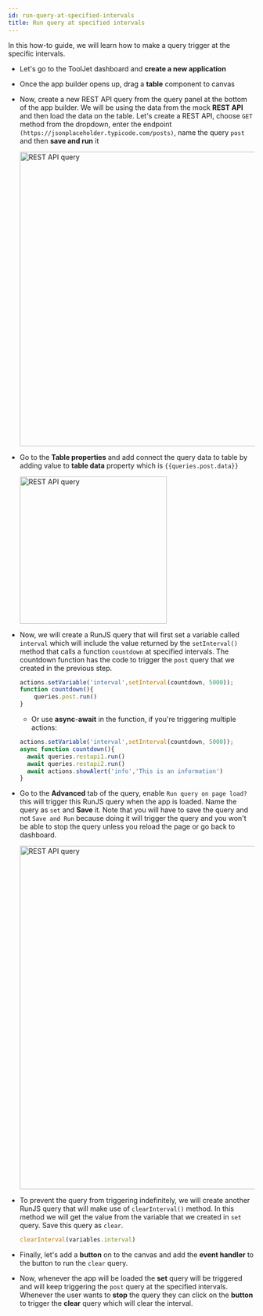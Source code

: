 ```yaml
---
id: run-query-at-specified-intervals
title: Run query at specified intervals
---
```


In this how-to guide, we will learn how to make a query trigger at the specific intervals.

- Let's go to the ToolJet dashboard and **create a new application**
- Once the app builder opens up, drag a **table** component to canvas
- Now, create a new REST API query from the query panel at the bottom of the app builder. We will be using the data from the mock **REST API** and then load the data on the table. Let's create a REST API, choose `GET` method from the dropdown, enter the endpoint `(https://jsonplaceholder.typicode.com/posts)`, name the query `post` and then **save and run** it
    <div style={{textAlign: 'center'}}>

    <img className="screenshot-full" src="/img/how-to/setinterval/query.png" alt="REST API query" width="600" />

    </div>
- Go to the **Table properties** and add connect the query data to table by adding value to **table data** property which is `{{queries.post.data}}`
    <div style={{textAlign: 'center'}}>

    <img className="screenshot-full" src="/img/how-to/setinterval/data.png" alt="REST API query" width="300" />

    </div>

- Now, we will create a RunJS query that will first set a variable called `interval` which will include the value returned by the `setInterval()` method that calls a function `countdown` at specified intervals. The countdown function has the code to trigger the `post` query that we created in the previous step.
    
    ```js
    actions.setVariable('interval',setInterval(countdown, 5000));
    function countdown(){
	    queries.post.run()
    }
    ```
  - Or use **async**-**await** in the function, if you're triggering multiple actions:
  ```js
  actions.setVariable('interval',setInterval(countdown, 5000));
  async function countdown(){
    await queries.restapi1.run()
    await queries.restapi2.run()
    await actions.showAlert('info','This is an information')
  }
  ```
- Go to the **Advanced** tab of the query, enable `Run query on page load?` this will trigger this RunJS query when the app is loaded. Name the query as `set` and **Save** it. Note that you will have to save the query and not `Save and Run` because doing it will trigger the query and you won't be able to stop the query unless you reload the page or go back to dashboard.
    <div style={{textAlign: 'center'}}>

    <img className="screenshot-full" src="/img/how-to/setinterval/set.png" alt="REST API query" width="700" />

    </div>
- To prevent the query from triggering indefinitely, we will create another RunJS query that will make use of `clearInterval()` method. In this method we will get the value from the variable that we created in `set` query. Save this query as `clear`.
    ```js
    clearInterval(variables.interval)
    ```
- Finally, let's add a **button** on to the canvas and add the **event handler** to the button to run the `clear` query.
- Now, whenever the app will be loaded the **set** query will be triggered and will keep triggering the `post` query at the specified intervals. Whenever the user wants to **stop** the query they can click on the **button** to trigger the **clear** query which will clear the interval.
